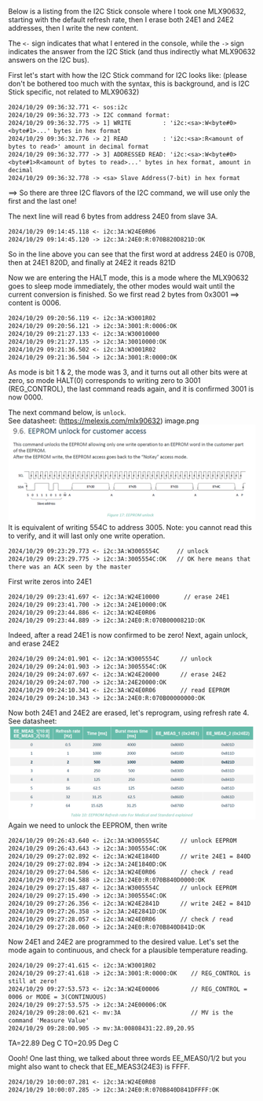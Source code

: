 Below is a listing from the I2C Stick console where I took one MLX90632, starting with the default refresh rate, then I erase both 24E1 and 24E2 addresses, then I write the new content.

The `<-` sign indicates that what I entered in the console, while the `->` sign indicates the answer from the I2C Stick (and thus indirectly what MLX90632 answers on the I2C bus).

First let's start with how the I2C Stick command for I2C looks like: (please don't be bothered too much with the syntax, this is background, and is I2C Stick specific, not related to MLX90632)
```
2024/10/29 09:36:32.771 <- sos:i2c
2024/10/29 09:36:32.773 -> I2C command format:
2024/10/29 09:36:32.775 -> 1] WRITE         : 'i2c:<sa>:W<byte#0><byte#1>...' bytes in hex format
2024/10/29 09:36:32.776 -> 2] READ          : 'i2c:<sa>:R<amount of bytes to read>' amount in decimal format
2024/10/29 09:36:32.777 -> 3] ADDRESSED READ: 'i2c:<sa>:W<byte#0><byte#1>R<amount of bytes to read>...' bytes in hex format, amount in decimal
2024/10/29 09:36:32.778 -> <sa> Slave Address(7-bit) in hex format
```
==> So there are three I2C flavors of the I2C command, we will use only the first and the last one!


The next line will read 6 bytes from address 24E0 from slave 3A.
```
2024/10/29 09:14:45.118 <- i2c:3A:W24E0R06
2024/10/29 09:14:45.120 -> i2c:3A:24E0:R:070B820D821D:OK
```
So in the line above you can see that the first word at address 24E0 is 070B, then at 24E1 820D, and finally at 24E2 it reads 821D

Now we are entering the HALT mode, this is a mode where the MLX90632 goes to sleep mode immediately, the other modes would wait until the current conversion is finished. So we first read 2 bytes from 0x3001 ==> content is 0006.

```
2024/10/29 09:20:56.119 <- i2c:3A:W3001R02
2024/10/29 09:20:56.121 -> i2c:3A:3001:R:0006:OK
2024/10/29 09:21:27.133 <- i2c:3A:W30010000
2024/10/29 09:21:27.135 -> i2c:3A:30010000:OK
2024/10/29 09:21:36.502 <- i2c:3A:W3001R02
2024/10/29 09:21:36.504 -> i2c:3A:3001:R:0000:OK
```
As mode is bit 1 & 2, the mode was 3, and it turns out all other bits were at zero, so mode HALT(0) corresponds to writing zero to 3001 (REG_CONTROL), the last command reads again, and it is confirmed 3001 is now 0000.

The next command below, is `unlock`.  
See datasheet: (https://melexis.com/mlx90632)
image.png
![datasheet_unlock_eeprom_customer.png](media/datasheet_unlock_eeprom_customer.png)
It is equivalent of writing 554C to address 3005.
Note: you cannot read this to verify, and it will last only one write operation.

```
2024/10/29 09:23:29.773 <- i2c:3A:W3005554C     // unlock
2024/10/29 09:23:29.775 -> i2c:3A:3005554C:OK   // OK here means that there was an ACK seen by the master
```
First write zeros into 24E1
```
2024/10/29 09:23:41.697 <- i2c:3A:W24E10000       // erase 24E1
2024/10/29 09:23:41.700 -> i2c:3A:24E10000:OK
2024/10/29 09:23:44.886 <- i2c:3A:W24E0R06
2024/10/29 09:23:44.889 -> i2c:3A:24E0:R:070B0000821D:OK
```
Indeed, after a read 24E1 is now confirmed to be zero!
Next, again unlock, and erase 24E2

```
2024/10/29 09:24:01.901 <- i2c:3A:W3005554C      // unlock
2024/10/29 09:24:01.903 -> i2c:3A:3005554C:OK
2024/10/29 09:24:07.697 <- i2c:3A:W24E20000      // erase 24E2
2024/10/29 09:24:07.700 -> i2c:3A:24E20000:OK
2024/10/29 09:24:10.341 <- i2c:3A:W24E0R06       // read EEPROM
2024/10/29 09:24:10.343 -> i2c:3A:24E0:R:070B00000000:OK
```
Now both 24E1 and 24E2 are erased, let's reprogram, using refresh rate 4.
See datasheet:
![datasheet_eemeas1_2_refresh_rate_table.png](media/datasheet_eemeas1_2_refresh_rate_table.png)
Again we need to unlock the EEPROM, then write

```
2024/10/29 09:26:43.640 <- i2c:3A:W3005554C      // unlock EEPROM
2024/10/29 09:26:43.643 -> i2c:3A:3005554C:OK
2024/10/29 09:27:02.892 <- i2c:3A:W24E1840D      // write 24E1 = 840D
2024/10/29 09:27:02.894 -> i2c:3A:24E1840D:OK
2024/10/29 09:27:04.586 <- i2c:3A:W24E0R06       // check / read
2024/10/29 09:27:04.588 -> i2c:3A:24E0:R:070B840D0000:OK
2024/10/29 09:27:15.487 <- i2c:3A:W3005554C      // unlock EEPROM
2024/10/29 09:27:15.490 -> i2c:3A:3005554C:OK
2024/10/29 09:27:26.356 <- i2c:3A:W24E2841D      // write 24E2 = 841D
2024/10/29 09:27:26.358 -> i2c:3A:24E2841D:OK
2024/10/29 09:27:28.057 <- i2c:3A:W24E0R06       // check / read
2024/10/29 09:27:28.060 -> i2c:3A:24E0:R:070B840D841D:OK
```
Now 24E1 and 24E2 are programmed to the desired value.
Let's set the mode again to continuous, and check for a plausible temperature reading.
```
2024/10/29 09:27:41.615 <- i2c:3A:W3001R02
2024/10/29 09:27:41.618 -> i2c:3A:3001:R:0000:OK    // REG_CONTROL is still at zero!
2024/10/29 09:27:53.573 <- i2c:3A:W24E00006         // REG_CONTROL = 0006 or MODE = 3(CONTINUOUS)
2024/10/29 09:27:53.575 -> i2c:3A:24E00006:OK
2024/10/29 09:28:00.621 <- mv:3A                    // MV is the command 'Measure Value'
2024/10/29 09:28:00.905 -> mv:3A:00808431:22.89,20.95
```
TA=22.89 Deg C
TO=20.95 Deg C

Oooh! One last thing, we talked about three words EE_MEAS0/1/2 but you might also want to check that EE_MEAS3(24E3) is FFFF.

```
2024/10/29 10:00:07.281 <- i2c:3A:W24E0R08
2024/10/29 10:00:07.285 -> i2c:3A:24E0:R:070B840D841DFFFF:OK
```
